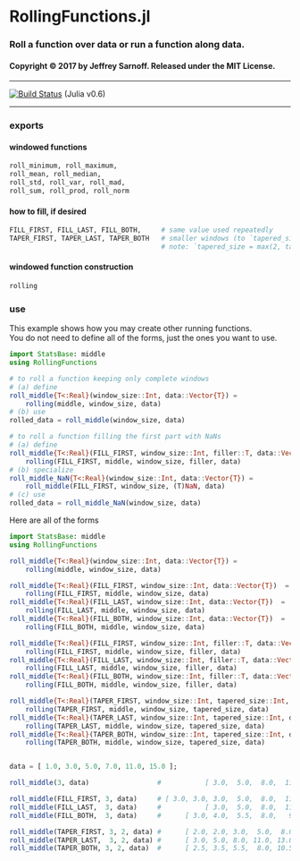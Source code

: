 # RollingFunctions.jl

### Roll a function over data or run a function along data.

#### Copyright © 2017 by Jeffrey Sarnoff.  Released under the MIT License.

-----

[![Build Status](https://travis-ci.org/JeffreySarnoff/RollingFunctions.jl.svg?branch=master)](https://travis-ci.org/JeffreySarnoff/RollingFunctions.jl)   (Julia v0.6)

-----

### exports

#### windowed functions
```julia
roll_minimum, roll_maximum, 
roll_mean, roll_median,
roll_std, roll_var, roll_mad, 
roll_sum, roll_prod, roll_norm
```

#### how to fill, if desired
```julia
FILL_FIRST, FILL_LAST, FILL_BOTH,     # same value used repeatedly    
TAPER_FIRST, TAPER_LAST, TAPER_BOTH   # smaller windows (to `tapered_size`) used, copies last repeatedly    
                                      # note: `tapered_size = max(2, tapered_size)`, needed for coherence
```

#### windowed function construction
```julia
rolling
```

### use

This example shows how you may create other running functions.   
You do not need to define all of the forms, just the ones you want to use.

```julia
import StatsBase: middle
using RollingFunctions

# to roll a function keeping only complete windows
# (a) define
roll_middle{T<:Real}(window_size::Int, data::Vector{T}) =
    rolling(middle, window_size, data)
# (b) use
rolled_data = roll_middle(window_size, data)

# to roll a function filling the first part with NaNs
# (a) define
roll_middle{T<:Real}(FILL_FIRST, window_size::Int, filler::T, data::Vector{T})  =
    rolling(FILL_FIRST, middle, window_size, filler, data)
# (b) specialize
roll_middle_NaN{T<:Real}(window_size::Int, data::Vector{T}) =
    roll_middle(FILL_FIRST, window_size, (T)NaN, data)
# (c) use
rolled_data = roll_middle_NaN(window_size, data)

```

Here are all of the forms

```julia
import StatsBase: middle
using RollingFunctions

roll_middle{T<:Real}(window_size::Int, data::Vector{T}) =
    rolling(middle, window_size, data)

roll_middle{T<:Real}(FILL_FIRST, window_size::Int, data::Vector{T})  =
    rolling(FILL_FIRST, middle, window_size, data)
roll_middle{T<:Real}(FILL_LAST, window_size::Int, data::Vector{T})  =
    rolling(FILL_LAST, middle, window_size, data)
roll_middle{T<:Real}(FILL_BOTH, window_size::Int, data::Vector{T})  =
    rolling(FILL_BOTH, middle, window_size, data)

roll_middle{T<:Real}(FILL_FIRST, window_size::Int, filler::T, data::Vector{T})  =
    rolling(FILL_FIRST, middle, window_size, filler, data)
roll_middle{T<:Real}(FILL_LAST, window_size::Int, filler::T, data::Vector{T})  =
    rolling(FILL_LAST, middle, window_size, filler, data)
roll_middle{T<:Real}(FILL_BOTH, window_size::Int, filler::T, data::Vector{T})  =
    rolling(FILL_BOTH, middle, window_size, filler, data)

roll_middle{T<:Real}(TAPER_FIRST, window_size::Int, tapered_size::Int, data::Vector{T})  =
    rolling(TAPER_FIRST, middle, window_size, tapered_size, data)
roll_middle{T<:Real}(TAPER_LAST, window_size::Int, tapered_size::Int, data::Vector{T})  =
    rolling(TAPER_LAST, middle, window_size, tapered_size, data)
roll_middle{T<:Real}(TAPER_BOTH, window_size::Int, tapered_size::Int, data::Vector{T})  =
    rolling(TAPER_BOTH, middle, window_size, tapered_size, data)


data = [ 1.0, 3.0, 5.0, 7.0, 11.0, 15.0 ];

roll_middle(3, data)                 #           [ 3.0,  5.0,  8.0,  11.0 ]

roll_middle(FILL_FIRST, 3, data)     # [ 3.0, 3.0, 3.0,  5.0,  8.0,  11.0 ]
roll_middle(FILL_LAST,  3, data)     #           [ 3.0,  5.0,  8.0,  11.0, 11.0, 11.0 ]
roll_middle(FILL_BOTH,  3, data)     #      [ 3.0, 4.0,  5.5,  8.0,   9.5, 11.0 ]

roll_middle(TAPER_FIRST, 3, 2, data) #      [ 2.0, 2.0, 3.0,  5.0,  8.0, 11.0 ]
roll_middle(TAPER_LAST,  3, 2, data) #      [ 3.0, 5.0, 8.0, 11.0, 13.0, 13.0 ]
roll_middle(TAPER_BOTH, 3, 2, data)  #      [ 2.5, 3.5, 5.5,  8.0, 10.5, 12.0 ]
```
